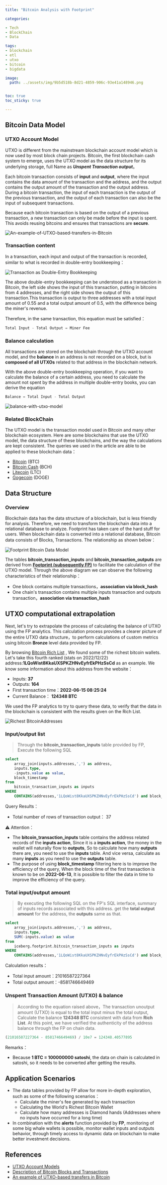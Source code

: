 ```yaml
---
title: "Bitcoin Analysis with Footprint"

categories:

- Tech
- BlockChain
- Data

tags:
- blockchain
- etl
- utxo
- bitcoin
- bigdata

image:
  path: ../assets/img/9b5d518b-8d21-4859-906c-93e41a148946.png


toc: true
toc_sticky: true

---
```


## Bitcoin Data Model

### UTXO Account Model

UTXO is different from the mainstream blockchain account model which is now used by most block chain projects. Bitcoin, the first blockchain cash system to emerge, uses the UTXO model as the data structure for its underlying storage, full Name as ***Unspent Transaction output***。

Each bitcoin transaction consists of **input** and **output**, where the input contains the data amount of the transaction and the address, and the output contains the output amount of the transaction and the output address. During a bitcoin transaction, the input of each transaction is the output of the previous transaction, and the output of each transaction can also be the input of subsequent transactions.

Because each bitcoin transaction is based on the output of a previous transaction, a new transaction can only be made before the input is spent. This avoids reusing bitcoins and ensures that transactions are **secure**.

![An-example-of-UTXO-based-transfers-in-Bitcoin](../assets/img/2022-12-14-比特币数据分析-4.png)

### Transaction content

In a transaction, each input and output of the transaction is recorded, similar to what is recorded in double-entry bookkeeping：

![Transaction as Double-Entry Bookkeeping](../assets/img/2022-12-14-比特币数据分析-2.png)

The above double-entry bookkeeping can be understood as a transaction in Bitcoin, the left side shows the input of this transaction, putting in bitcoins from 4 addresses, and the right side shows the output of this transaction.This transaction is output to three addresses with a total input amount of 0.55 and a total output amount of 0.5, with the difference being the miner's revenue.

Therefore, in the same transaction, this equation must be satisfied：

```javascript
Total Input - Total Output = Miner Fee
```

### Balance calculation

All transactions are stored on the blockchain through the UTXO account model, and the **balance** in an address is not recorded on a block, but is **composed of all UTXOs** related to that address in the blockchain network.

With the above double-entry bookkeeping operation, if you want to calculate the balance of a certain address, you need to calculate the amount not spent by the address in multiple double-entry books, you can derive the equation

```javascript
Balance = Total Input - Total Output
```

![balance-with-utxo-model](../assets/img/2022-12-14-比特币数据分析-1.png)

### Related BlockChain

The UTXO model is the transaction model used in Bitcoin and many other blockchain ecosystem. Here are some blockchains that use the UTXO model, the data structure of these blockchains, and the way the calculations are kept consistent. The queries we used in the article are able to be applied to these blockchain data：

- [Bitcoin](https://bitcoin.org/en/) (BTC)
- [Bitcoin Cash](https://bitcoincash.org/) (BCH)
- [Litecoin](https://litecoin.org/) (LTC)
- [Gogecoin](https://dogecoin.com/) (DOGE)

## Data Structure

### Overview

Blockchain data has the data structure of a blockchain, but is less friendly for analysis. Therefore, we need to transform the blockchain data into a relational database to analyze. Footprint has taken care of the hard stuff for users. When blockchain data is converted into a relational database, Bitcoin data consists of Blocks, Transactions. The relationship as shown below：

![Footprint Bitcoin Data Model](../assets/img/2022-12-14-比特币数据分析-5.png)

The tables **bitcoin_transaction_inputs** and **bitcoin_transaction_outputs** are derived from **[Footprint (subsequently FP)](https://www.footprint.network/)** to facilitate the calculation of the UTXO model. Through the above diagram we can observe the following characteristics of their relationship：

- One block contains multiple transactions，**association via block_hash**
- One chain's transaction contains multiple inputs transaction and outputs transaction，**association via transaction_hash**

## UTXO computational extrapolation

Next, let's try to extrapolate the process of calculating the balance of UTXO using the FP analytics. This calculation process provides a clearer picture of the entire UTXO data structure，to perform calculations of custom metrics using bitcoin **Bronze** level data provided by FP.

By browsing [Bitcoin Rich List](https://bitinfocharts.com/top-100-richest-bitcoin-addresses.html) , We found some of the richest bitcoin wallets. Let's take this fourth ranked (stats on 2022/12/22) address:**1LQoWist8KkaUXSPKZHNvEyfrEkPHzSsCd** as an example. We know some information about this address from the website：

- Inputs: **37**
- Outputs: **164** 
- First transaction time：**2022-06-15 08:25:24**
- Current Balance： **124348 BTC**

We used the FP analytics to try to query these data, to verify that the data in the blockchain is consistent with the results given on the Rich List.

![Richest BitcoinAddresses](../assets/img/2022-12-14-比特币数据分析-6.jpeg)

### Input/output list

> Through the **bitcoin_transaction_inputs** table provided by FP, Execute the following SQL

```sql
select
	array_join(inputs.addresses,',') as address,
	inputs.type,
	-inputs.value as value,
	block_timestamp
from
	bitcoin_transaction_inputs as inputs
WHERE
	CONTAINS(addresses,'1LQoWist8KkaUXSPKZHNvEyfrEkPHzSsCd') and block_timestamp > timestamp '2022-06-13';
```

Query Results：

- Total number of rows of transaction output： 37 

⚠️ Attention：

- The **bitcoin_transaction_inputs** table contains the address related records of the **inputs action**, Since it is a **inputs action**, the money in the wallet will naturally flow to **outputs**, So to calculate how many **outputs** there are, you need to use the **inputs** table. And vice versa, calculate as many **inputs** as you need to use the **outputs** table.
- The purpose of using **block_timestamp** filtering here is to improve the efficiency of the query, When the block time of the first transaction is known to be on **2022-06-13**, It is possible to filter the data in time to improve the efficiency of the query.

### Total input/output amount

> By executing the following SQL on the FP's SQL interface, summary of inputs records associated with this address. get the **total output amount** for the address, the **outputs** same as that.

```sql
select
	array_join(inputs.addresses,',') as address,
	inputs.type,
	SUM(-inputs.value) as value
from
	iceberg.footprint.bitcoin_transaction_inputs as inputs
WHERE
	CONTAINS(addresses,'1LQoWist8KkaUXSPKZHNvEyfrEkPHzSsCd') and block_timestamp > timestamp '2022-06-13' group by 1,2;
```

Calculation results：

- Total input amount：21016587227364
- Total output amount：-8581746649469

### Unspent Transaction Amount (UTXO) & balance

> According to the equation raised above，The transaction unoutput amount (UTXO) is equal to the total input minus the total output, Calculate the balance **124348 BTC** consistent with data from **Rich List**. At this point, we have verified the authenticity of the address balance through the FP on chain data.

```javascript
(21016587227364 - 8581746649469) / 10e7 = 124348.40577895
```

Remarks：

- Because **1 BTC = 100000000 satoshi**, the data on chain is calculated in satoshi, so it needs to be converted after getting the results.

## Application Scenarios

- The data tables provided by FP allow for more in-depth exploration, such as some of the following scenarios：
  - Calculate the miner's fee generated by each transaction
  - Calculating the World's Richest Bitcoin Wallet
  - Calculate how many addresses is Diamond hands (Addresses where no inputs have occurred for a long time)
- In combination with the **alerts** function provided by **FP**, monitoring of some big whale wallets is possible, monitor wallet inputs and outputs behavior, through timely access to dynamic data on blockchain to make better investment decisions.

## References

- [UTXO Account Models](https://draveness.me/utxo-account-models/)
- [Description of Bitcoin Blocks and Transactions](https://marcsteiner-consulting.ch/description-of-bitcoin-blocks-and-transactions)
- [An example of UTXO-based transfers in Bitcoin](https://www.researchgate.net/figure/An-example-of-UTXO-based-transfers-in-Bitcoin_fig6_334434726)



